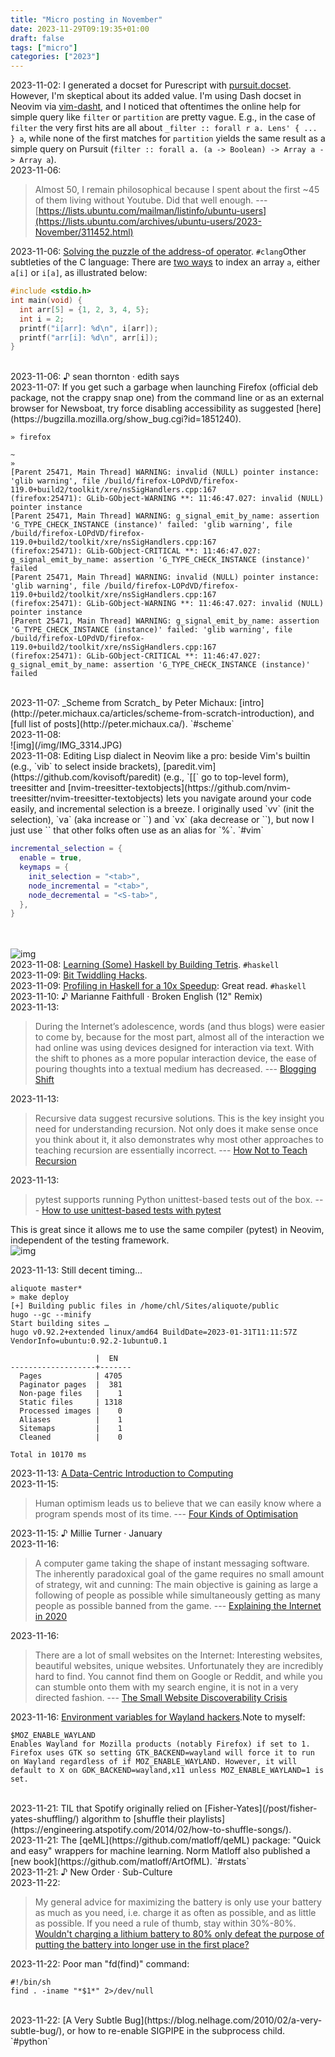 ```yaml
---
title: "Micro posting in November"
date: 2023-11-29T09:19:35+01:00
draft: false
tags: ["micro"]
categories: ["2023"]
---
```


<a href="#" style="text-decoration: none;">2023-11-02</a>: I generated a docset for Purescript with [pursuit.docset](https://github.com/SEIAROTg/pursuit.docset). However, I'm skeptical about its added value. I'm using Dash docset in Neovim via [vim-dasht](https://github.com/sunaku/vim-dasht), and I noticed that oftentimes the online help for simple query like `filter` or `partition` are pretty vague. E.g., in the case of `filter` the very first hits are all about `_filter :: forall r a. Lens' { ... } a`, while none of the first matches for `partition` yields the same result as a simple query on Pursuit (`filter :: forall a. (a -> Boolean) -> Array a -> Array a`).<br>
<a href="#" style="text-decoration: none;">2023-11-06</a>:

> Almost 50, I remain philosophical because I spent about the first ~45 of them living without Youtube. Did that well enough. --- [https://lists.ubuntu.com/mailman/listinfo/ubuntu-users](https://lists.ubuntu.com/archives/ubuntu-users/2023-November/311452.html)<br>

<a href="#" style="text-decoration: none;">2023-11-06</a>: [Solving the puzzle of the address-of operator](https://okmij.org/ftp/meta-programming/mutable-var.html#addr-of). `#clang`Other subtleties of the C language: There are [two ways](https://news.ycombinator.com/item?id=38145319) to index an array `a`, either `a[i]` or `i[a]`, as illustrated below:

```c
#include <stdio.h>
int main(void) {
  int arr[5] = {1, 2, 3, 4, 5};
  int i = 2;
  printf("i[arr]: %d\n", i[arr]);
  printf("arr[i]: %d\n", arr[i]);
}
```
<br>
<a href="#" style="text-decoration: none;">2023-11-06</a>: ♪ sean thornton · edith says<br>
<a href="#" style="text-decoration: none;">2023-11-07</a>: If you get such a garbage when launching Firefox (official deb package, not the crappy snap one) from the command line or as an external browser for Newsboat, try force disabling accessibility as suggested [here](https://bugzilla.mozilla.org/show_bug.cgi?id=1851240).

```shell
» firefox

~
»
[Parent 25471, Main Thread] WARNING: invalid (NULL) pointer instance: 'glib warning', file /build/firefox-LOPdVD/firefox-119.0+build2/toolkit/xre/nsSigHandlers.cpp:167
(firefox:25471): GLib-GObject-WARNING **: 11:46:47.027: invalid (NULL) pointer instance
[Parent 25471, Main Thread] WARNING: g_signal_emit_by_name: assertion 'G_TYPE_CHECK_INSTANCE (instance)' failed: 'glib warning', file /build/firefox-LOPdVD/firefox-119.0+build2/toolkit/xre/nsSigHandlers.cpp:167
(firefox:25471): GLib-GObject-CRITICAL **: 11:46:47.027: g_signal_emit_by_name: assertion 'G_TYPE_CHECK_INSTANCE (instance)' failed
[Parent 25471, Main Thread] WARNING: invalid (NULL) pointer instance: 'glib warning', file /build/firefox-LOPdVD/firefox-119.0+build2/toolkit/xre/nsSigHandlers.cpp:167
(firefox:25471): GLib-GObject-WARNING **: 11:46:47.027: invalid (NULL) pointer instance
[Parent 25471, Main Thread] WARNING: g_signal_emit_by_name: assertion 'G_TYPE_CHECK_INSTANCE (instance)' failed: 'glib warning', file /build/firefox-LOPdVD/firefox-119.0+build2/toolkit/xre/nsSigHandlers.cpp:167
(firefox:25471): GLib-GObject-CRITICAL **: 11:46:47.027: g_signal_emit_by_name: assertion 'G_TYPE_CHECK_INSTANCE (instance)' failed
```

<br>
<a href="#" style="text-decoration: none;">2023-11-07</a>: _Scheme from Scratch_ by Peter Michaux: [intro](http://peter.michaux.ca/articles/scheme-from-scratch-introduction), and [full list of posts](http://peter.michaux.ca/). `#scheme`<br>
<a href="#" style="text-decoration: none;">2023-11-08</a>: <br>
![img](/img/IMG_3314.JPG)
<br>
<a href="#" style="text-decoration: none;">2023-11-08</a>: Editing Lisp dialect in Neovim like a pro: beside Vim's builtin (e.g., `vib` to select inside brackets), [paredit.vim](https://github.com/kovisoft/paredit) (e.g., `[[` go to top-level form), treesitter and [nvim-treesitter-textobjects](https://github.com/nvim-treesitter/nvim-treesitter-textobjects) lets you navigate around your code easily, and incremental selection is a breeze. I originally used `vv` (init the selection), `va` (aka increase or `<C-a>`) and `vx` (aka decrease or `<C-x>`), but now I just use `<tab>` that other folks often use as an alias for `%`. `#vim`

```lua
incremental_selection = {
  enable = true,
  keymaps = {
    init_selection = "<tab>",
    node_incremental = "<tab>",
    node_decremental = "<S-tab>",
  },
}
```
<br><br>![img](/img/2023-11-08-19-03-12.gif)<br>
<a href="#" style="text-decoration: none;">2023-11-08</a>: [Learning (Some) Haskell by Building Tetris](https://a.skh.am/2023/08/06/tetris-haskell.html). `#haskell`<br>
<a href="#" style="text-decoration: none;">2023-11-09</a>: [Bit Twiddling Hacks](https://graphics.stanford.edu/~seander/bithacks.html).<br>
<a href="#" style="text-decoration: none;">2023-11-09</a>: [Profiling in Haskell for a 10x Speedup](https://blog.jez.io/profiling-in-haskell/#further-speedups): Great read. `#haskell`<br>
<a href="#" style="text-decoration: none;">2023-11-10</a>: ♪ Marianne Faithfull · Broken English (12" Remix)<br>
<a href="#" style="text-decoration: none;">2023-11-13</a>:

> During the Internet’s adolescence, words (and thus blogs) were easier to come by, because for the most part, almost all of the interaction we had online was using devices designed for interaction via text. With the shift to phones as a more popular interaction device, the ease of pouring thoughts into a textual medium has decreased. --- [Blogging Shift](https://writequit.org/book/posts/blogging-shift/)<br>

<a href="#" style="text-decoration: none;">2023-11-13</a>:

> Recursive data suggest recursive solutions. This is the key insight you need for understanding recursion. Not only does it make sense once you think about it, it also demonstrates why most other approaches to teaching recursion are essentially incorrect. --- [How Not to Teach Recursion](https://parentheticallyspeaking.org/articles/how-not-to-teach-recursion/)<br>

<a href="#" style="text-decoration: none;">2023-11-13</a>:

> pytest supports running Python unittest-based tests out of the box. --- [How to use unittest-based tests with pytest](https://docs.pytest.org/en/7.1.x/how-to/unittest.html)

This is great since it allows me to use the same compiler (pytest) in Neovim, independent of the testing framework.
<br>![img](/img/2023-11-13-11-29-39.png)<br>

<a href="#" style="text-decoration: none;">2023-11-13</a>: Still decent timing...

```
aliquote master*
» make deploy
[+] Building public files in /home/chl/Sites/aliquote/public
hugo --gc --minify
Start building sites …
hugo v0.92.2+extended linux/amd64 BuildDate=2023-01-31T11:11:57Z VendorInfo=ubuntu:0.92.2-1ubuntu0.1

                   |  EN
-------------------+-------
  Pages            | 4705
  Paginator pages  |  381
  Non-page files   |    1
  Static files     | 1318
  Processed images |    0
  Aliases          |    1
  Sitemaps         |    1
  Cleaned          |    0

Total in 10170 ms
```

<a href="#" style="text-decoration: none;">2023-11-13</a>: [A Data-Centric Introduction to Computing](https://dcic-world.org/)<br>
<a href="#" style="text-decoration: none;">2023-11-15</a>:

> Human optimism leads us to believe that we can easily know where a program spends most of its time. --- [Four Kinds of Optimisation](https://tratt.net/laurie/blog/2023/four_kinds_of_optimisation.html)<br>

<a href="#" style="text-decoration: none;">2023-11-15</a>: ♪ Millie Turner · January<br>
<a href="#" style="text-decoration: none;">2023-11-16</a>:

> A computer game taking the shape of instant messaging software. The inherently paradoxical goal of the game requires no small amount of strategy, wit and cunning: The main objective is gaining as large a following of people as possible while simultaneously getting as many people as possible banned from the game. --- [Explaining the Internet in 2020](https://datagubbe.se/intexpl/)<br>

<a href="#" style="text-decoration: none;">2023-11-16</a>:

> There are a lot of small websites on the Internet: Interesting websites, beautiful websites, unique websites. Unfortunately they are incredibly hard to find. You cannot find them on Google or Reddit, and while you can stumble onto them with my search engine, it is not in a very directed fashion. --- [The Small Website Discoverability Crisis](https://www.marginalia.nu/log/19-website-discoverability-crisis/)<br>

<a href="#" style="text-decoration: none;">2023-11-16</a>: [Environment variables for Wayland hackers](https://discourse.ubuntu.com/t/environment-variables-for-wayland-hackers/12750).Note to myself:

```
$MOZ_ENABLE_WAYLAND
Enables Wayland for Mozilla products (notably Firefox) if set to 1. Firefox uses GTK so setting GTK_BACKEND=wayland will force it to run on Wayland regardless of if MOZ_ENABLE_WAYLAND. However, it will default to X on GDK_BACKEND=wayland,x11 unless MOZ_ENABLE_WAYLAND=1 is set.
```
<br>
<a href="#" style="text-decoration: none;">2023-11-21</a>: TIL that Spotify originally relied on [Fisher-Yates](/post/fisher-yates-shuffling/) algorithm to [shuffle their playlists](https://engineering.atspotify.com/2014/02/how-to-shuffle-songs/).<br>
<a href="#" style="text-decoration: none;">2023-11-21</a>: The [qeML](https://github.com/matloff/qeML) package: "Quick and easy" wrappers for machine learning. Norm Matloff also published a [new book](https://github.com/matloff/ArtOfML). `#rstats`<br>
<a href="#" style="text-decoration: none;">2023-11-21</a>: ♪ New Order · Sub-Culture<br>
<a href="#" style="text-decoration: none;">2023-11-22</a>:

> My general advice for maximizing the battery is only use your battery as much as you need, i.e. charge it as often as possible, and as little as possible. If you need a rule of thumb, stay within 30%-80%. [Wouldn't charging a lithium battery to 80% only defeat the purpose of putting the battery into longer use in the first place?](https://electronics.stackexchange.com/a/623375)<br>

<a href="#" style="text-decoration: none;">2023-11-22</a>: Poor man "fd(find)" command:

```shell
#!/bin/sh
find . -iname "*$1*" 2>/dev/null
```
<br>
<a href="#" style="text-decoration: none;">2023-11-22</a>: [A Very Subtle Bug](https://blog.nelhage.com/2010/02/a-very-subtle-bug/), or how to re-enable SIGPIPE in the subprocess child. `#python`<br>
